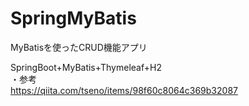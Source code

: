 # SpringMyBatis
MyBatisを使ったCRUD機能アプリ  

SpringBoot+MyBatis+Thymeleaf+H2  
・参考  
https://qiita.com/tseno/items/98f60c8064c369b32087

